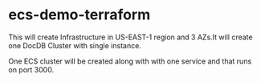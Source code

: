 # ecs-demo-terraform

This will create Infrastructure in US-EAST-1 region and 3 AZs.It will create one DocDB Cluster with single instance.

One ECS cluster will be created along with with one service and that runs on port 3000.
